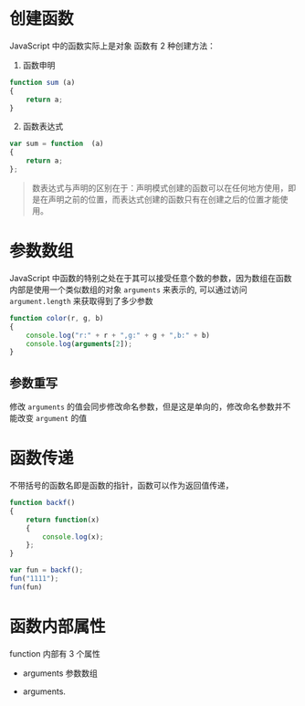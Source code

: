 


# 创建函数

JavaScript 中的函数实际上是对象
函数有 2 种创建方法：

1. 函数申明

  ```javascript
  function sum (a)
  {
      return a;
  }
  ```

2. 函数表达式

  ```javascript
  var sum = function  (a)
  {
      return a;
  };
  ```

> 数表达式与声明的区别在于：声明模式创建的函数可以在任何地方使用，即是在声明之前的位置，而表达式创建的函数只有在创建之后的位置才能使用。

# 参数数组

JavaScript 中函数的特别之处在于其可以接受任意个数的参数，因为数组在函数内部是使用一个类似数组的对象 `arguments` 来表示的, 可以通过访问 `argument.length` 来获取得到了多少参数

```javascript
function color(r, g, b)
{
    console.log("r:" + r + ",g:" + g + ",b:" + b)
    console.log(arguments[2]);
}
```

## 参数重写

修改 `arguments` 的值会同步修改命名参数，但是这是单向的，修改命名参数并不能改变 `argument` 的值

# 函数传递

不带括号的函数名即是函数的指针，函数可以作为返回值传递，

```javascript
function backf()
{
    return function(x)
    {
        console.log(x);
    };
}

var fun = backf();
fun("1111");
fun(fun)
```

# 函数内部属性

function 内部有 3 个属性

- arguments 参数数组

- arguments.
